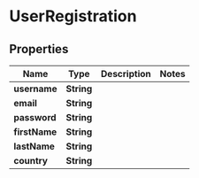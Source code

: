 

# UserRegistration


## Properties

| Name | Type | Description | Notes |
|------------ | ------------- | ------------- | -------------|
|**username** | **String** |  |  |
|**email** | **String** |  |  |
|**password** | **String** |  |  |
|**firstName** | **String** |  |  |
|**lastName** | **String** |  |  |
|**country** | **String** |  |  |



